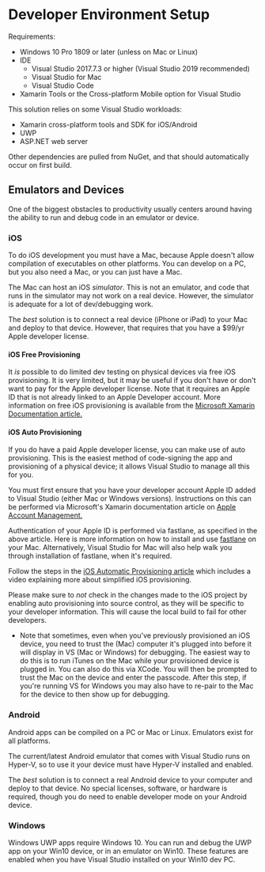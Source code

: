 Developer Environment Setup
===========================

Requirements:
* Windows 10 Pro 1809 or later (unless on Mac or Linux)
* IDE
  * Visual Studio 2017.7.3 or higher (Visual Studio 2019 recommended)
  * Visual Studio for Mac
  * Visual Studio Code
* Xamarin Tools or the Cross-platform Mobile option for Visual Studio

This solution relies on some Visual Studio workloads:

* Xamarin cross-platform tools and SDK for iOS/Android
* UWP
* ASP.NET web server

Other dependencies are pulled from NuGet, and that should automatically occur on first build.

## Emulators and Devices
One of the biggest obstacles to productivity usually centers around having the ability to run and debug code in an emulator or device.

### iOS
To do iOS development you must have a Mac, because Apple doesn't allow compilation of executables on other platforms. You can develop on a PC, but you also need a Mac, or you can just have a Mac.

The Mac can host an iOS _simulator_. This is not an emulator, and code that runs in the simulator may not work on a real device. However, the simulator is adequate for a lot of dev/debugging work.

The _best_ solution is to connect a real device (iPhone or iPad) to your Mac and deploy to that device. However, that requires that you have a $99/yr Apple developer license.

#### iOS Free Provisioning
It _is_ possible to do limited dev testing on physical devices via free iOS provisioning. It is very limited, but it may be useful if you don't have or don't want to pay for the Apple developer license. 
Note that it requires an Apple ID that is not already linked to an Apple Developer account. More information on free iOS provisioning is available from the [Microsoft Xamarin Documentation article.](https://docs.microsoft.com/en-us/xamarin/ios/get-started/installation/device-provisioning/free-provisioning)

#### iOS Auto Provisioning
If you do have a paid Apple developer license, you can make use of auto provisioning. This is the easiest method of code-signing the app and provisioning of a physical device; it allows Visual Studio to manage all this for you.

You must first ensure that you have your developer account Apple ID added to Visual Studio (either Mac or Windows versions). Instructions on this can be performed via Microsoft's Xamarin documentation article on [Apple Account Management.](https://docs.microsoft.com/en-us/xamarin/cross-platform/macios/apple-account-management)

Authentication of your Apple ID is performed via fastlane, as specified in the above article. Here is more information on how to install and use [fastlane](https://docs.microsoft.com/en-us/xamarin/ios/deploy-test/provisioning/fastlane/index) on your Mac. Alternatively, Visual Studio for Mac will also help walk you through installation of fastlane, when it's required. 

Follow the steps in the [iOS Automatic Provisioning article](https://docs.microsoft.com/en-us/xamarin/ios/get-started/installation/device-provisioning/automatic-provisioning) which includes a video explaining more about simplified iOS provisioning.

Please make sure to _not_ check in the changes made to the iOS project by enabling auto provisioning into source control, as they will be specific to your developer information. This will cause the local build to fail for other developers.

* Note that sometimes, even when you've previously provisioned an iOS device, you need to trust the (Mac) computer it's plugged into before it will display in VS (Mac or Windows) for debugging. The easiest way to do this is to run iTunes on the Mac while your provisioned device is plugged in. You can also do this via XCode. You will then be prompted to trust the Mac on the device and enter the passcode. After this step, if you're running VS for Windows you may also have to re-pair to the Mac for the device to then show up for debugging.

### Android
Android apps can be compiled on a PC or Mac or Linux. Emulators exist for all platforms. 

The current/latest Android emulator that comes with Visual Studio runs on Hyper-V, so to use it your device must have Hyper-V installed and enabled.

The _best_ solution is to connect a real Android device to your computer and deploy to that device. No special licenses, software, or hardware is required, though you do need to enable developer mode on your Android device.

### Windows
Windows UWP apps require Windows 10. You can run and debug the UWP app on your Win10 device, or in an emulator on Win10. These features are enabled when you have Visual Studio installed on your Win10 dev PC.
